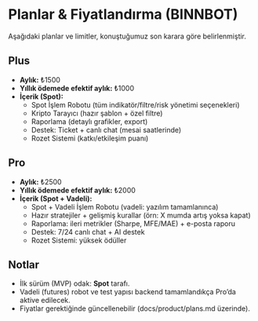 # Planlar & Fiyatlandırma (BINNBOT)

Aşağıdaki planlar ve limitler, konuştuğumuz son karara göre belirlenmiştir.

## Plus
- **Aylık:** ₺1500
- **Yıllık ödemede efektif aylık:** ₺1000
- **İçerik (Spot):**
  - Spot İşlem Robotu (tüm indikatör/filtre/risk yönetimi seçenekleri)
  - Kripto Tarayıcı (hazır şablon + özel filtre)
  - Raporlama (detaylı grafikler, export)
  - Destek: Ticket + canlı chat (mesai saatlerinde)
  - Rozet Sistemi (katkı/etkileşim puanı)

## Pro
- **Aylık:** ₺2500
- **Yıllık ödemede efektif aylık:** ₺2000
- **İçerik (Spot + Vadeli):**
  - Spot + Vadeli İşlem Robotu (vadeli: yazılım tamamlanınca)
  - Hazır stratejiler + gelişmiş kurallar (örn: X mumda artış yoksa kapat)
  - Raporlama: ileri metrikler (Sharpe, MFE/MAE) + e-posta raporu
  - Destek: 7/24 canlı chat + AI destek
  - Rozet Sistemi: yüksek ödüller

## Notlar
- İlk sürüm (MVP) odak: **Spot** tarafı.
- Vadeli (futures) robot ve test yapısı backend tamamlandıkça Pro’da aktive edilecek.
- Fiyatlar gerektiğinde güncellenebilir (docs/product/plans.md üzerinde).
